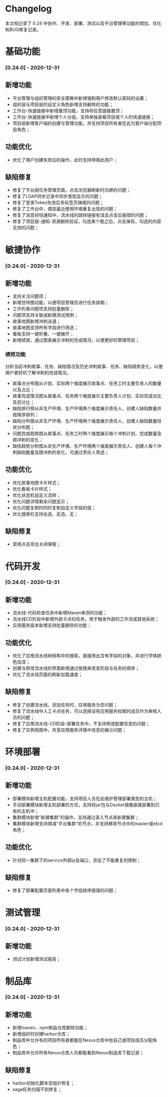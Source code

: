 # Changelog

本文档记录了 0.24 中协作、开发、部署、测试以及平台管理等功能的增加、优化和BUG修复记录。

# 基础功能

### [0.24.0] - 2020-12-31

## 新增功能

* 平台管理与组织管理的安全策略中新增强制用户修改默认密码的设置；
* 组织层与项目层的自定义角色新增支持删除的功能；
* 工作台-快速链接中新增置顶功能，支持将任意链接置顶；
* 工作台-快速链接中新增个人分组，支持单独查看项目或个人的快速链接；
* 项目层新增客户端的创建与管理功能，并支持项目所有者在此为客户端分配项目角色；

## 功能优化

* 优化了用户创建失败后的操作，此时支持停用此用户；

## 缺陷修复

* 修复了平台层任务管理页面，点击浏览器刷新时白屏的问题；
* 修复了LDAP同步记录中同步类型显示的问题；
* 修复了登录Token失效后多标签页弹框的问题；
* 修复了工作台中，偶现最近使用环境重复出现的问题；
* 修复了消息铃铛通知中，流水线的跳转链接有误且点击后报错的问题；
* 修复了项目层-通知-资源删除验证，勾选某个框之后，点击保存，勾选的内容无效的问题；

# 敏捷协作 

### [0.24.0] - 2020-12-31

## 新增功能

* 支持关注问题项；
* 新增甘特图功能，以便项目管理员进行任务排期；
* 工作列表问题项支持批量删除；
* 问题项支持关联或新建测试用例；
* 故事地图新增冲刺泳道；
* 故事地图支持所有字段进行筛选；
* 看板支持一键折叠、一键展开；
* 新增绩效，通过图表展示冲刺的完成情况，以便更好的管理项目；
### 绩效功能

分析当前冲刺故事、任务、缺陷情况及历史冲刺故事、任务、缺陷趋势变化，以便用户更好的了解冲刺的完成情况。

* 故事点分布图从计划、实际两个维度展示故事点、任务工时主要负责人的数量以及占比；
* 故事完成情况图从故事点、任务两个维度展示主要负责人计划、实际完成对比及百分比；
* 缺陷排行榜从非生产环境、生产环境两个维度展示责任人、创建人缺陷数量并按降序排列；
* 缺陷分布图从非生产环境、生产环境两个维度展示责任人、创建人缺陷数量柱状分布图；
* 问题完成趋势图从故事点、任务工时两个维度展示每个冲刺计划、完成数量及顺冲刺的变化；
* 缺陷趋势分析图从非生产环境、生产环境两个维度展示责任人、创建人每个冲刺缺陷数量及随冲刺的变化，可通过责任人筛选；
## 功能优化

* 优化故事地图卡片样式；
* 优化看板卡片样式；
* 优化状态机自定义流转；
* 优化问题详情剩余问题显示；
* 优化问题复制时同时复制自定义字段的值；
* 优化搜索栏支持全选、反选、无；
## 缺陷修复

* 禁用点击空白关闭弹窗；

# 代码开发 

### [0.24.0] - 2020-12-31

## 新增功能

* 流水线-代码检查任务中新增Maven单测的功能；
* 流水线CD阶段中新增外部卡点的任务，用于触发外部的工作流或其他系统；
* 应用服务版本新增支持批量删除的功能；
## 功能优化

* 优化了应用流水线树结构中的搜索，直接筛出含有字段的对象，并进行字体颜色加深；
* 创建与修改流水线的界面新增通过拖拽来改变阶段与任务的顺序；
* 优化了流水线页面的刷新加载速度；
## 缺陷修复

* 修复了创建流水线，添加任务时，应用服务为空问题；
* 修复了流水线中人工卡点任务，可以选择没有应用服务权限的成员作为审核人员的问题；
* 修复了应用流水线-CD阶段-部署任务中，不支持修改配置信息的问题；
* 修复了实例视图中，共享应用服务详情中信息的展示问题；

# 环境部署 

### [0.24.0] - 2020-12-31

## 新增功能

* 部署模块新增主机配置功能，支持项目人员在此维护管理部署类型的主机；
* 手动部署模块新增主机部署的方式，支持将jar包与Docker镜像直接部署到已有的主机中；
* 集群模块新增“新建集群”的操作，支持通过录入节点来新建集群；
* 集群模块新增支持增减“平台集群”的节点，并支持移除节点中的master或etcd角色；
## 功能优化

* 针对同一集群下的service外部ip及端口，添加了不能重复的限制；
## 缺陷修复

* 修复了部署配置页面列表中各个字段排序报错的问题；

# 测试管理

### [0.24.0] - 2020-12-31

## 新增功能

* 测试计划新增测试报告；

# 制品库

### [0.24.0] - 2020-12-31

## 新增功能

* 新增maven、npm制品仓库删除功能；
* 新增组织时创建harbor仓库；
* 制品库中允许有的项目所有者都能在Nexus仓库中给自己或项目成员分配角色；
* 制品库中允许所有Nexus仓库人员都能看到Nexus制品库下载记录；

## 缺陷修复

* harbor初始化脚本空指针修复；
* saga任务扫描不到修复；

 